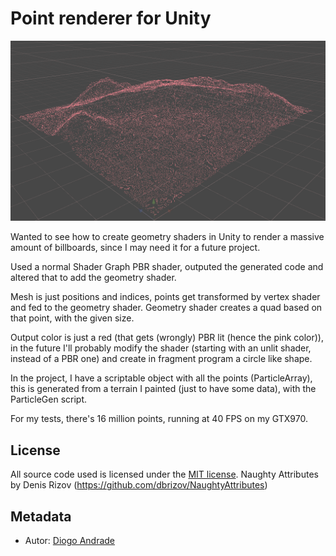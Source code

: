 # Point renderer for Unity

![PointRenderer](screenshots/screen01.png)

Wanted to see how to create geometry shaders in Unity to render a massive amount of billboards, 
since I may need it for a future project.

Used a normal Shader Graph PBR shader, outputed the generated code and altered that to add the 
geometry shader.

Mesh is just positions and indices, points get transformed by vertex shader and fed to the geometry 
shader. Geometry shader creates a quad based on that point, with the given size.

Output color is just a red (that gets (wrongly) PBR lit (hence the pink color)), in the future I'll
probably modify the shader (starting with an unlit shader, instead of a PBR one) and create in 
fragment program a circle like shape.

In the project, I have a scriptable object with all the points (ParticleArray), this is generated
from a terrain I painted (just to have some data), with the ParticleGen script.

For my tests, there's 16 million points, running at 40 FPS on my GTX970.

## License

All source code used is licensed under the [MIT license](LICENSE).
Naughty Attributes by Denis Rizov (<https://github.com/dbrizov/NaughtyAttributes>)

## Metadata

* Autor: [Diogo Andrade]

[Diogo Andrade]:https://github.com/DiogoDeAndrade
